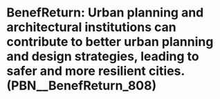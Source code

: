 # BenefReturn: __Urban planning and architectural institutions can contribute to better urban planning and design strategies, leading to safer and more resilient cities.__ (PBN__BenefReturn_808)

